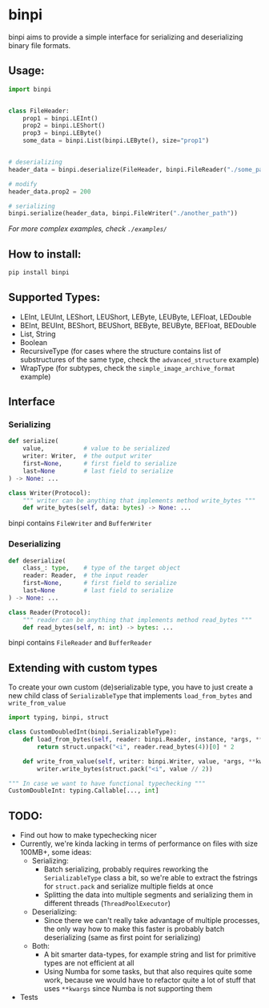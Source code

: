 # binpi

binpi aims to provide a simple interface for serializing and deserializing binary file formats.

## Usage:

```python
import binpi


class FileHeader:
    prop1 = binpi.LEInt()
    prop2 = binpi.LEShort()
    prop3 = binpi.LEByte()
    some_data = binpi.List(binpi.LEByte(), size="prop1")


# deserializing    
header_data = binpi.deserialize(FileHeader, binpi.FileReader("./some_path"))

# modify
header_data.prop2 = 200

# serializing 
binpi.serialize(header_data, binpi.FileWriter("./another_path"))
```

_For more complex examples, check `./examples/`_

## How to install:

```bash 
pip install binpi
```

## Supported Types:

- LEInt, LEUInt, LEShort, LEUShort, LEByte, LEUByte, LEFloat, LEDouble
- BEInt, BEUInt, BEShort, BEUShort, BEByte, BEUByte, BEFloat, BEDouble
- List, String
- Boolean
- RecursiveType (for cases where the structure contains list of substructures of the same type, check the `advanced_structure` example)
- WrapType (for subtypes, check the `simple_image_archive_format` example)

## Interface

### Serializing
```python
def serialize(
    value,           # value to be serialized
    writer: Writer,  # the output writer
    first=None,      # first field to serialize
    last=None        # last field to serialize
) -> None: ...

class Writer(Protocol):
    """ writer can be anything that implements method write_bytes """
    def write_bytes(self, data: bytes) -> None: ...
```

binpi contains `FileWriter` and `BufferWriter`

### Deserializing
```python
def deserialize(
    class_: type,    # type of the target object 
    reader: Reader,  # the input reader
    first=None,      # first field to serialize
    last=None        # last field to serialize
) -> None: ...

class Reader(Protocol):
    """ reader can be anything that implements method read_bytes """
    def read_bytes(self, n: int) -> bytes: ...
```

binpi contains `FileReader` and `BufferReader`

## Extending with custom types

To create your own custom (de)serializable type, you have to just create a new child class of `SerializableType` that implements `load_from_bytes` and `write_from_value`

```python
import typing, binpi, struct

class CustomDoubledInt(binpi.SerializableType):
    def load_from_bytes(self, reader: binpi.Reader, instance, *args, **kwargs):
        return struct.unpack("<i", reader.read_bytes(4))[0] * 2

    def write_from_value(self, writer: binpi.Writer, value, *args, **kwargs):
        writer.write_bytes(struct.pack("<i", value // 2))

""" In case we want to have functional typechecking """
CustomDoubleInt: typing.Callable[..., int]
```

## TODO:

- Find out how to make typechecking nicer
- Currently, we're kinda lacking in terms of performance on files with size 100MB+, some ideas:
  - Serializing:
    - Batch serializing, probably requires reworking the `SerializableType` class a bit, so we're able to extract the fstrings for `struct.pack` and serialize multiple fields at once
    - Splitting the data into multiple segments and serializing them in different threads (`ThreadPoolExecutor`)
  - Deserializing:
    - Since there we can't really take advantage of multiple processes, the only way how to make this faster is probably batch deserializing (same as first point for serializing)
  - Both:
    - A bit smarter data-types, for example string and list for primitive types are not efficient at all
    - Using Numba for some tasks, but that also requires quite some work, because we would have to refactor quite a lot of stuff that uses `**kwargs` since Numba is not supporting them
- Tests
